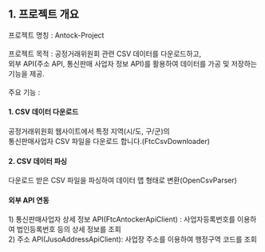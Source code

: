 <h2>1. 프로젝트 개요</h2>
프로젝트 명칭 : Antock-Project
<br><br>
프로젝트 목적 : 공정거래위원회 관련 CSV 데이터를 다운로드하고,<br>
외부 API(주소 API, 통신판매 사업자 정보 API)를 활용하여 데이터를 가공 및 저장하는 기능을 제공.
<br><br>
주요 기능 :<br>
<h4>1. CSV 데이터 다운로드</h4>
공정거래위원회 웹사이트에서 특정 지역(시/도, 구/군)의<br>
통신판매사업자 CSV 파일을 다운로드 합니다.(FtcCsvDownloader)<br>
<h4>2. CSV 데이터 파싱</h4>
다운로드 받은 CSV 파일을 파싱하여 데이터 맵 형태로 변환(OpenCsvParser)<br>
<h4>외부 API 연동</h4>
1) 통신판매사업자 상세 정보 API(FtcAntockerApiClient) : 사업자등록번호를 이용하여 법인등록번호 등의 상세 정보를 조회<br>
2) 주소 API(JusoAddressApiClient): 사업장 주소를 이용하여 행정구역 코드를 조회
